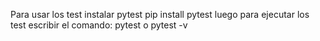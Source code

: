 Para usar los test instalar pytest
pip install pytest
luego para ejecutar los test escribir el comando:
pytest
o
pytest -v